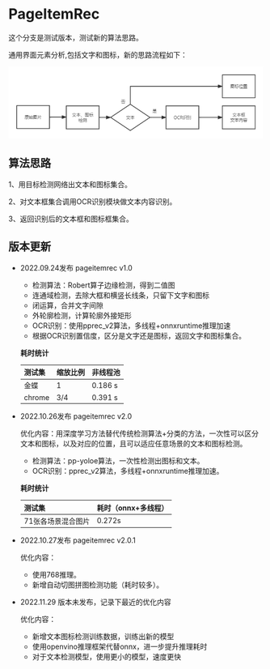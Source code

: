 # PageItemRec
这个分支是测试版本，测试新的算法思路。

通用界面元素分析,包括文字和图标，新的思路流程如下：

![页面元素（文字、图标）检测_第二期](./imgs/页面元素（文字、图标）检测_第二期.png)

## 算法思路

1、用目标检测网络出文本和图标集合。

2、对文本框集合调用OCR识别模块做文本内容识别。

3、返回识别后的文本框和图标框集合。



## 版本更新

- 2022.09.24发布 pageitemrec v1.0

  - 检测算法：Robert算子边缘检测，得到二值图
  - 连通域检测，去除大框和横竖长线条，只留下文字和图标
  - 闭运算，合并文字间隙
  - 外轮廓检测，计算轮廓外接矩形
  - OCR识别：使用pprec_v2算法，多线程+onnxruntime推理加速
  - 根据OCR识别置信度，区分是文字还是图标，返回文字和图标集合。

  **耗时统计**

  | 测试集 | 缩放比例 | 非线程池 |
  | ------ | -------- | -------- |
  | 金蝶   | 1        | 0.186 s  |
  | chrome | 3/4      | 0.391 s  |

- 2022.10.26发布 pageitemrec v2.0

  优化内容：用深度学习方法替代传统检测算法+分类的方法，一次性可以区分文本和图标，以及对应的位置，且可以适应任意场景的文本和图标检测。

  - 检测算法：pp-yoloe算法，一次性检测出图标和文本。
  - OCR识别：pprec_v2算法，多线程+onnxruntime推理加速。

  **耗时统计**

  | 测试集             | 耗时（onnx+多线程） |
  | ------------------ | ------------------- |
  | 71张各场景混合图片 | 0.272s              |

- 2022.10.27发布 pageitemrec v2.0.1

  优化内容：

  - 使用768推理。
  - 新增自动切图拼图检测功能（耗时较多）。
  
- 2022.11.29 版本未发布，记录下最近的优化内容

  优化内容：

  - 新增文本图标检测训练数据，训练出新的模型
  - 使用openvino推理框架代替onnx，进一步提升推理耗时
  - 对于文本检测模型，使用更小的模型，速度更快
